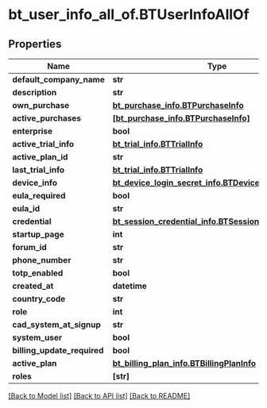 # bt_user_info_all_of.BTUserInfoAllOf

## Properties
Name | Type | Description | Notes
------------ | ------------- | ------------- | -------------
**default_company_name** | **str** |  | [optional] 
**description** | **str** |  | [optional] 
**own_purchase** | [**bt_purchase_info.BTPurchaseInfo**](BTPurchaseInfo.md) |  | [optional] 
**active_purchases** | [**[bt_purchase_info.BTPurchaseInfo]**](BTPurchaseInfo.md) |  | [optional] 
**enterprise** | **bool** |  | [optional] 
**active_trial_info** | [**bt_trial_info.BTTrialInfo**](BTTrialInfo.md) |  | [optional] 
**active_plan_id** | **str** |  | [optional] 
**last_trial_info** | [**bt_trial_info.BTTrialInfo**](BTTrialInfo.md) |  | [optional] 
**device_info** | [**bt_device_login_secret_info.BTDeviceLoginSecretInfo**](BTDeviceLoginSecretInfo.md) |  | [optional] 
**eula_required** | **bool** |  | [optional] 
**eula_id** | **str** |  | [optional] 
**credential** | [**bt_session_credential_info.BTSessionCredentialInfo**](BTSessionCredentialInfo.md) |  | [optional] 
**startup_page** | **int** |  | [optional] 
**forum_id** | **str** |  | [optional] 
**phone_number** | **str** |  | [optional] 
**totp_enabled** | **bool** |  | [optional] 
**created_at** | **datetime** |  | [optional] 
**country_code** | **str** |  | [optional] 
**role** | **int** |  | [optional] 
**cad_system_at_signup** | **str** |  | [optional] 
**system_user** | **bool** |  | [optional] 
**billing_update_required** | **bool** |  | [optional] 
**active_plan** | [**bt_billing_plan_info.BTBillingPlanInfo**](BTBillingPlanInfo.md) |  | [optional] 
**roles** | **[str]** |  | [optional] 

[[Back to Model list]](../README.md#documentation-for-models) [[Back to API list]](../README.md#documentation-for-api-endpoints) [[Back to README]](../README.md)


